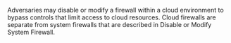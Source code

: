 Adversaries may disable or modify a firewall within a cloud environment to bypass controls that limit access to cloud resources. Cloud firewalls are separate from system firewalls that are described in Disable or Modify System Firewall.
